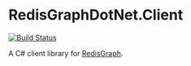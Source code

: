 # RedisGraphDotNet.Client

[![Build Status](https://dev.azure.com/stefangawrys0820/stefangawrys/_apis/build/status/Sgawrys.RedisGraphDotNet.Client?branchName=master)](https://dev.azure.com/stefangawrys0820/stefangawrys/_build/latest?definitionId=1&branchName=master)

A C# client library for [RedisGraph](https://oss.redislabs.com/redisgraph/).
